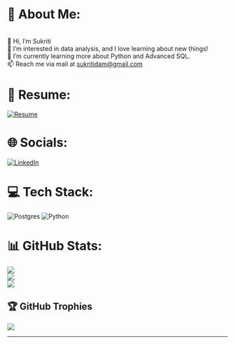 # 💫 About Me:
<br>👋 Hi, I’m Sukriti<br>👀 I’m interested in data analysis, and I love learning about new things!<br>🌱 I’m currently learning more about Python and Advanced SQL.<br>📫 Reach me via mail at sukritidam@gmail.com
# 📄 Resume:
[![Resume](https://img.shields.io/badge/Sukriti_Dam_2024_Resume-%230077B5.svg?style=flat&logo=Sukriti_Dam_2024&logoColor=ffdd54)](https://docs.google.com/document/d/1lG1e0gP9uwa9Nlfjwg65ozdtixTFgvVgte8WTqWreik/) 

# 🌐 Socials:
[![LinkedIn](https://img.shields.io/badge/LinkedIn-%230077B5.svg?style=flat&logo=linkedin&logoColor=white)](https://linkedin.com/in/sukriti-d) 

# 💻 Tech Stack: 
![Postgres](https://img.shields.io/badge/postgres-%23316192.svg?style=for-the-badge&logo=postgresql&logoColor=ffdd54) 
![Python](https://img.shields.io/badge/python-3670A0?style=for-the-badge&logo=python&logoColor=ffdd54)
# 📊 GitHub Stats:
![](https://github-readme-stats.vercel.app/api?username=Sukritigonegeek&theme=slateorange&hide_border=true&include_all_commits=false&count_private=false)<br/>
![](https://github-readme-streak-stats.herokuapp.com/?user=Sukritigonegeek&theme=slateorange&hide_border=true)<br/>
![](https://github-readme-stats.vercel.app/api/top-langs/?username=Sukritigonegeek&theme=slateorange&hide_border=true&include_all_commits=false&count_private=false&layout=compact)

## 🏆 GitHub Trophies
![](https://github-profile-trophy.vercel.app/?username=Sukritigonegeek&theme=slateorange&no-frame=true&no-bg=false&margin-w=4)

---

